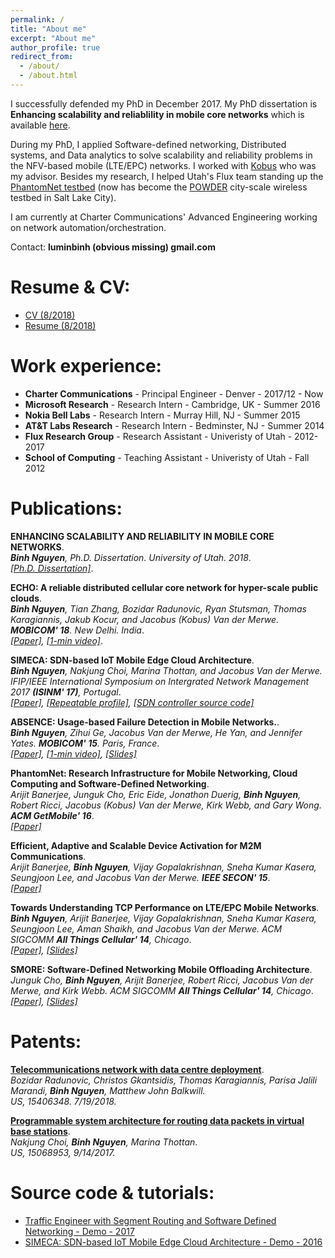 ```yaml
---
permalink: /
title: "About me"
excerpt: "About me"
author_profile: true
redirect_from: 
  - /about/
  - /about.html
---
```


I successfully defended my PhD in December 2017. My PhD dissertation is **Enhancing scalability and reliablility in mobile core networks** which is available [here](https://www.flux.utah.edu/download?uid=271). 

During my PhD, I applied Software-defined networking, Distributed systems, and Data analytics to solve scalability and reliability problems in the NFV-based mobile (LTE/EPC) networks. I worked with [Kobus](http://www.cs.utah.edu/~kobus) who was my advisor. 
Besides my research, I helped Utah's Flux team standing up the [PhantomNet testbed](http://www.phantomnet.org/) (now has become the [POWDER](https://powderwireless.net/) city-scale wireless testbed in Salt Lake City).

I am currently at Charter Communications' Advanced Engineering working on network automation/orchestration. 

Contact: **luminbinh (obvious missing) gmail.com**

Resume & CV:
======

* [CV (8/2018)](https://binhqnguyen.github.io/cv/)
* [Resume (8/2018)](files/Binh_Resume.pdf)

Work experience:
===========

* **Charter Communications** - Principal Engineer - Denver - 2017/12 - Now
* **Microsoft Research** - Research Intern - Cambridge, UK - Summer 2016
* **Nokia Bell Labs** - Research Intern - Murray Hill, NJ - Summer 2015
* **AT&T Labs Research** - Research Intern - Bedminster, NJ - Summer 2014
* **Flux Research Group** - Research Assistant - Univeristy of Utah - 2012-2017
* **School of Computing** - Teaching Assistant - Univeristy of Utah - Fall 2012

Publications:
===========
**ENHANCING SCALABILITY AND RELIABILITY IN MOBILE CORE NETWORKS**.   
***Binh Nguyen**, Ph.D. Dissertation. University of Utah. 2018*.    
*[[Ph.D. Dissertation]](https://www.flux.utah.edu/download?uid=271)*. 

**ECHO: A reliable distributed cellular core network for hyper-scale public clouds**.   
***Binh Nguyen**, Tian Zhang, Bozidar Radunovic, Ryan Stutsman, Thomas Karagiannis, Jakub Kocur, and Jacobus (Kobus) Van der Merwe. **MOBICOM' 18**. New Delhi. India*.   
*[[Paper]](https://sigmobile.org/mobicom/2018/program.php), [[1-min video]](https://youtu.be/vf78318OG-k)*. 

**SIMECA: SDN-based IoT Mobile Edge Cloud Architecture**.  
***Binh Nguyen**, Nakjung Choi, Marina Thottan, and Jacobus Van der Merwe. IFIP/IEEE International Symposium on Intergrated Network Management 2017 **(ISINM' 17)**, Portugal*.    
*[[Paper]](http://www.cs.utah.edu/~binh/archive/simeca-ieeeim.pdf), [[Repeatable profile]](https://wiki.phantomnet.org/wiki/phantomnet/simeca-sdn-based-iot-mobile-edge-cloud-architecture/), [[SDN controller source code]](https://gitlab.flux.utah.edu/binh/simeca-minimum/)*

**ABSENCE: Usage-based Failure Detection in Mobile Networks.**.  
***Binh Nguyen**, Zihui Ge, Jacobus Van der Merwe, He Yan, and Jennifer Yates. **MOBICOM' 15**. Paris, France*.    
*[[Paper]](http://www.cs.utah.edu/~binh/archive/absence-paper.pdf), [[1-min video]](http://youtu.be/3Ha4axsnQZY), [[Slides]](http://www.cs.utah.edu/~binh/archive/absence-slides.pdf)*

**PhantomNet: Research Infrastructure for Mobile Networking, Cloud Computing and Software-Defined Networking**.  
*Arijit Banerjee, Junguk Cho, Eric Eide, Jonathon Duerig, **Binh Nguyen**, Robert Ricci, Jacobus (Kobus) Van der Merwe, Kirk Webb, and Gary Wong. **ACM GetMobile' 16***.     
*[[Paper]](http://www.cs.utah.edu/~binh/archive/phantomnet-paper.pdf)*

**Efficient, Adaptive and Scalable Device Activation for M2M Communications**.  
*Arijit Banerjee, **Binh Nguyen**, Vijay Gopalakrishnan, Sneha Kumar Kasera, Seungjoon Lee, and Jacobus Van der Merwe. **IEEE SECON' 15***.     
*[[Paper]](http://www.cs.utah.edu/~binh/archive/m2m-paper.pdf)*

**Towards Understanding TCP Performance on LTE/EPC Mobile Networks**.    
***Binh Nguyen**, Arijit Banerjee, Vijay Gopalakrishnan, Sneha Kumar Kasera, Seungjoon Lee, Aman Shaikh, and Jacobus Van der Merwe. ACM SIGCOMM **All Things Cellular' 14**, Chicago*.    
*[[Paper]](http://dl.acm.org/authorize?N71338), [[Slides]](http://www.cs.utah.edu/~binh/archive/towards-slides.pdf)*

**SMORE: Software-Defined Networking Mobile Offloading Architecture**.  
*Junguk Cho, **Binh Nguyen**, Arijit Banerjee, Robert Ricci, Jacobus Van der Merwe, and Kirk Webb. ACM SIGCOMM **All Things Cellular' 14**, Chicago*.    
*[[Paper]](http://dl.acm.org/authorize.cfm?key=N71324), [[Slides]](http://www.cs.utah.edu/~binh/archive/smore-slides.pdf)*

Patents:
======
**[Telecommunications network with data centre deployment](http://www.freepatentsonline.com/y2018/0205574.html)**.     
*Bozidar Radunovic, Christos Gkantsidis, Thomas Karagiannis, Parisa Jalili Marandi, **Binh Nguyen**, Matthew John Balkwill.*   
*US, 15406348. 7/19/2018.*

**[Programmable system architecture for routing data packets in virtual base stations](http://www.freepatentsonline.com/y2018/0205574.html)**.    
*Nakjung Choi, **Binh Nguyen**, Marina Thottan*.    
*US, 15068953, 9/14/2017.*

Source code & tutorials:
===========
* [Traffic Engineer with Segment Routing and Software Defined Networking - Demo - 2017](http://www.cs.utah.edu/~binh/archive/segment_routing/segment-routing-tutorial.html)
* [SIMECA: SDN-based IoT Mobile Edge Cloud Architecture - Demo - 2016](https://wiki.phantomnet.org/wiki/phantomnet/simeca-sdn-based-iot-mobile-edge-cloud-architecture/)
